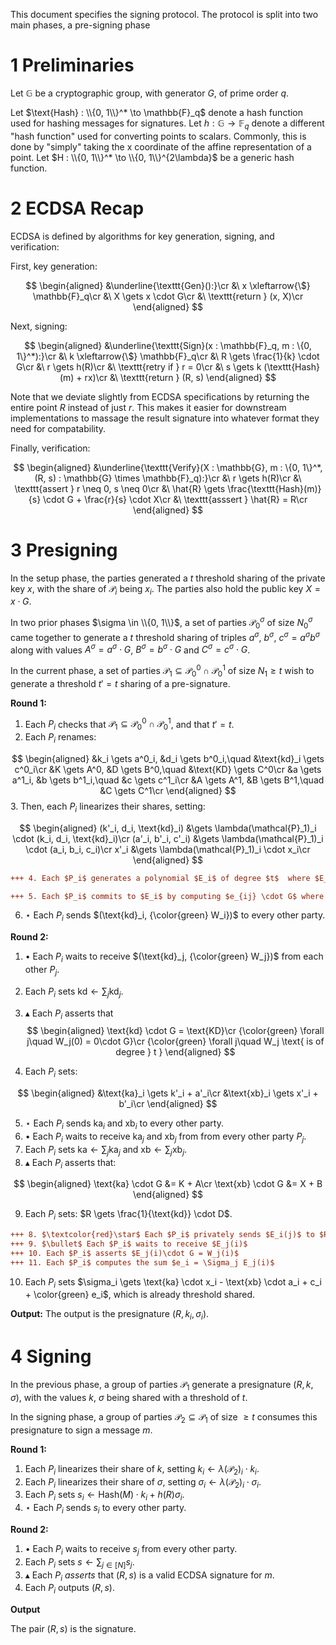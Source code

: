 This document specifies the signing protocol.
The protocol is split into two main phases, a pre-signing phase

# 1 Preliminaries

Let $\mathbb{G}$ be a cryptographic group, with generator $G$, of prime order $q$.

Let $\text{Hash} : \\{0, 1\\}^* \to \mathbb{F}_q$ denote a hash function used for hashing messages
for signatures.
Let $h : \mathbb{G} \to \mathbb{F}_q$ denote a different "hash function" used for converting points to scalars.
Commonly, this is done by "simply" taking the x coordinate of the affine
representation of a point.
Let $H : \\{0, 1\\}^* \to \\{0, 1\\}^{2\lambda}$ be a generic hash function.

# 2 ECDSA Recap

ECDSA is defined by algorithms for key generation, signing, and verification:

First, key generation:

$$
\begin{aligned}
&\underline{\texttt{Gen}():}\cr
&\ x \xleftarrow{\$} \mathbb{F}_q\cr
&\ X \gets x \cdot G\cr
&\ \texttt{return } (x, X)\cr
\end{aligned}
$$

Next, signing:

$$
\begin{aligned}
&\underline{\texttt{Sign}(x : \mathbb{F}_q, m : \{0, 1\}^*):}\cr
&\ k \xleftarrow{\$} \mathbb{F}_q\cr
&\ R \gets \frac{1}{k} \cdot G\cr
&\ r \gets h(R)\cr
&\ \texttt{retry if } r = 0\cr
&\ s \gets k (\texttt{Hash}(m) + rx)\cr
&\ \texttt{return } (R, s)
\end{aligned}
$$

Note that we deviate slightly from ECDSA specifications by returning
the entire point $R$ instead of just $r$.
This makes it easier for downstream implementations to massage
the result signature into whatever format they need for compatability.

Finally, verification:

$$
\begin{aligned}
&\underline{\texttt{Verify}(X : \mathbb{G}, m : \{0, 1\}^*, (R, s) : \mathbb{G} \times \mathbb{F}_q):}\cr
&\ r \gets h(R)\cr
&\ \texttt{assert } r \neq 0, s \neq 0\cr
&\ \hat{R} \gets \frac{\texttt{Hash}(m)}{s} \cdot G + \frac{r}{s} \cdot X\cr
&\ \texttt{asssert } \hat{R} = R\cr
\end{aligned}
$$

# 3 Presigning

In the setup phase, the parties generated a $t$ threshold sharing
of the private key $x$, with the share of $\mathcal{P}_i$ being $x_i$.
The parties also hold the public key $X = x \cdot G$.

In two prior phases $\sigma \in \\{0, 1\\}$, a set of parties $\mathcal{P}_0^\sigma$ of size $N_0^\sigma$
came together to generate a $t$ threshold sharing of triples $a^\sigma$, $b^\sigma$, $c^\sigma = a^\sigma b^\sigma$
along with values $A^\sigma = a^\sigma \cdot G$, $B^\sigma = b^\sigma \cdot G$ and $C^\sigma = c^\sigma \cdot G$.

In the current phase, a set of parties $\mathcal{P}_ 1 \subseteq \mathcal{P}_ 0^0 \cap \mathcal{P}^1_ 0$
of size $N_1 \geq t$ wish to generate a threshold $t' = t$ sharing
of a pre-signature.

**Round 1:**

1. Each $P_i$ checks that $\mathcal{P}_1 \subseteq \mathcal{P}_0^0 \cap \mathcal{P}_0^1$, and that $t' = t$.
2. Each $P_i$ renames:

$$
\begin{aligned}
&k_i \gets a^0_i, &d_i \gets b^0_i,\quad &\text{kd}_i \gets c^0_i\cr
&K \gets A^0, &D \gets B^0,\quad &\text{KD} \gets C^0\cr
&a \gets a^1_i, &b \gets b^1_i,\quad &c \gets c^1_i\cr
&A \gets A^1, &B \gets B^1,\quad &C \gets C^1\cr
\end{aligned}
$$
3. Then, each $P_i$ linearizes their shares, setting:

$$
\begin{aligned}
(k'_i, d_i, \text{kd}_i) &\gets \lambda(\mathcal{P}_1)_i \cdot (k_i, d_i, \text{kd}_i)\cr
(a'_i, b'_i, c'_i) &\gets \lambda(\mathcal{P}_1)_i \cdot (a_i, b_i, c_i)\cr
x'_i &\gets \lambda(\mathcal{P}_1)_i \cdot x_i\cr
\end{aligned}
$$

``` diff
+++ 4. Each $P_i$ generates a polynomial $E_i$ of degree $t$  where $E_i(0) = 0$

+++ 5. Each $P_i$ commits to $E_i$ by computing $e_{ij} \cdot G$ where $e_{ij}$ corresponds to the coefficient $j$ of $E_i$. We denote with $W_i$ the commited polynomial with
```

6. $\star$ Each $P_i$ sends $(\text{kd}_i, {\color{green} W_i})$ to every other party.



**Round 2:**

1. $\bullet$ Each $P_i$ waits to receive $(\text{kd}_j, {\color{green} W_j})$ from each other $P_j$.
2. Each $P_i$ sets $\text{kd} \gets \sum_j \text{kd}_j$.
3. $\blacktriangle$ Each $P_i$ asserts that
$$
\begin{aligned}
\text{kd} \cdot G = \text{KD}\cr
{\color{green} \forall j\quad W_j(0) = 0\cdot G}\cr
{\color{green}
\forall j\quad  W_j \text{ is of degree } t
}
\end{aligned}
$$

4. Each $P_i$ sets:

$$
\begin{aligned}
&\text{ka}_i \gets k'_i + a'_i\cr
&\text{xb}_i \gets x'_i + b'_i\cr
\end{aligned}
$$

5. $\star$ Each $P_i$ sends $\text{ka}_i$ and $\text{xb}_i$ to every other party.
6. $\bullet$ Each $P_i$ waits to receive $\text{ka}_j$ and $\text{xb}_j$ from from every other party $P_j$.
7. Each $P_i$ sets $\text{ka} \gets \sum_j \text{ka}_j$ and $\text{xb} \gets \sum_j \text{xb}_j$.
8. $\blacktriangle$ Each $P_i$ asserts that:

$$
\begin{aligned}
\text{ka} \cdot G &= K + A\cr
\text{xb} \cdot G &= X + B
\end{aligned}
$$

9. Each $P_i$ sets: $R \gets \frac{1}{\text{kd}} \cdot D$.

``` diff
+++ 8. $\textcolor{red}\star$ Each $P_i$ privately sends $E_i(j)$ to $P_j$
+++ 9. $\bullet$ Each $P_i$ waits to receive $E_j(i)$
+++ 10. Each $P_i$ asserts $E_j(i)\cdot G = W_j(i)$
+++ 11. Each $P_i$ computes the sum $e_i = \Sigma_j E_j(i)$
```
10. Each $P_i$ sets $\sigma_i \gets \text{ka} \cdot x_i - \text{xb} \cdot a_i + c_i + \color{green} e_i$, which is already threshold shared.

**Output:**
The output is the presignature $(R, k_i, \sigma_i)$.

# 4 Signing

In the previous phase, a group of parties $\mathcal{P}_1$
generate a presignature $(R, k, \sigma)$, with the values
$k$, $\sigma$ being shared with a threshold of $t$.

In the signing phase, a group of parties $\mathcal{P}_2 \subseteq \mathcal{P}_1$ of size $\geq t$ consumes this presignature
to sign a message $m$.

**Round 1:**

1. Each $P_i$ linearizes their share of $k$, setting $k_i \gets \lambda(\mathcal{P}_2)_i \cdot k_i$.
2. Each $P_i$ linearizes their share of $\sigma$, setting $\sigma_i \gets \lambda(\mathcal{P}_2)_i \cdot \sigma_i$.
3. Each $P_i$ sets $s_i \gets \text{Hash}(M) \cdot k_i + h(R) \sigma_i$.
4. $\star$ Each $P_i$ sends $s_i$ to every other party.

**Round 2:**

1. $\bullet$ Each $P_i$ waits to receive $s_j$ from every other party.
2. Each $P_i$ sets $s \gets \sum_{j \in [N]} s_j$.
3. $\blacktriangle$ Each $P_i$ *asserts* that $(R, s)$ is a valid ECDSA signature for $m$.
4. Each $P_i$ outputs $(R, s)$.

**Output**

The pair $(R, s)$ is the signature.

